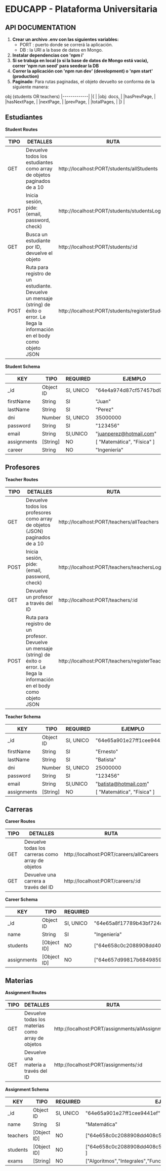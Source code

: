 # EDUCAPP - Plataforma Universitaria



## API DOCUMENTATION

1. **Crear un archivo .env con las siguientes variables:**
   - PORT : puerto donde se correrá la aplicación.
   - DB : la URI a la base de datos en Mongo.
2. **Instalar dependencias con 'npm i'**
3. **Si se trabaja en local (o si la base de datos de Mongo está vacía), correr 'npm run seed' para seedear la DB**
4. **Correr la aplicación con 'npm run dev' (development) o 'npm start' (production)**
5. **Paginado**: Para rutas paginadas, el objeto devuelto se conforma de la siguiente manera:

obj (students OR teachers)
|-------------|
|{            |
|obj: docs,   |
|hasPrevPage, |
|hasNextPage, |
|nextPage,    |
|prevPage,    |
|totalPages,  |
|}            |

## Estudiantes

**Student Routes**

| TIPO | DETALLES                                                               | RUTA                                           |
| ---- | ---------------------------------------------------------------------- | ---------------------------------------------- |
| GET  | Devuelve todos los estudiantes como array de objetos paginados de a 10 | http://localhost:PORT/students/allStudents     |
| POST | Inicia sesión, pide: (email, password, check)                          | http://localhost:PORT/students/studentsLogin   |
| GET  | Busca un estudiante por ID, devuelve el objeto                         | http://localhost:PORT/students/:id             |
| POST | Ruta para registro de un estudiante. Devuelve un mensaje (string) de éxito o error. Le llega la información en el body como objeto JSON          | http://localhost:PORT/students/registerStudent |

**Student Schema**

| KEY         | TIPO      | REQUIRED  | EJEMPLO                    |
| ----------- | --------- | --------- | -------------------------- |
| \_id        | Object ID | SI, UNICO | "64e4a974d87cf57457bd98ce" |
| firstName   | String    | SI        | "Juan"                     |
| lastName    | String    | SI        | "Perez"                    |
| dni         | Number    | SI, UNICO | 35000000                   |
| password    | String    | SI        | "123456"                   |
| email       | String    | SI,UNICO  | "juanperez@hotmail.com"    |
| assignments | [String]  | NO        | [ "Matemática", "Física" ] |
| career      | String    | NO        | "Ingeniería"               |

## Profesores

**Teacher Routes**

| TIPO | DETALLES                                                              | RUTA                                           |
| ---- | --------------------------------------------------------------------- | ---------------------------------------------- |
| GET  | Devuelve todos los profesores como array de objetos (JSON) paginados de a 10 | http://localhost:PORT/teachers/allTeachers     |
| POST | Inicia sesión, pide: (email, password, check)                         | http://localhost:PORT/teachers/teachersLogin   |
| GET  | Devuelve un profesor a través del ID                                  | http://localhost:PORT/teachers/:id             |
| POST | Ruta para registro de un profesor. Devuelve un mensaje (string) de éxito o error. Le llega la información en el body como objeto JSON         | http://localhost:PORT/teachers/registerTeacher |

**Teacher Schema**

| KEY         | TIPO      | REQUIRED  | EJEMPLO                    |
| ----------- | --------- | --------- | -------------------------- |
| \_id        | Object ID | SI, UNICO | "64e65a901e27ff1cee9441ef" |
| firstName   | String    | SI        | "Ernesto"                  |
| lastName    | String    | SI        | "Batista"                  |
| dni         | Number    | SI, UNICO | 25000000                   |
| password    | String    | SI        | "123456"                   |
| email       | String    | SI,UNICO  | "batista@hotmail.com"      |
| assignments | [String]  | NO        | [ "Matemática", "Física" ] |

## Carreras

**Career Routes**

| TIPO | DETALLES                                          | RUTA                                     |
| ---- | ------------------------------------------------- | ---------------------------------------- |
| GET  | Devuelve todas los carreras como array de objetos | http://localhost:PORT/careers/allCareers |
| GET  | Devuelve una carrera a través del ID              | http://localhost:PORT/careers/:id        |

**Career Schema**

| KEY         | TIPO        | REQUIRED  | EJEMPLO                                                 |
| ----------- | ----------- | --------- | ------------------------------------------------------- |
| \_id        | Object ID   | SI, UNICO | "64e65a8f17789b43bf724ca9"                              |
| name        | String      | SI        | "Ingeniería"                                            |
| students    | [Object ID] | NO        | ["64e658c0c2088908dd408c51"]                            |
| assignments | [Object ID] | NO        | ["64e657d99817b684985962bb","64e657d99817b684985962bc"] |

## Materias

**Assignment Routes**

| TIPO | DETALLES                                          | RUTA                                             |
| ---- | ------------------------------------------------- | ------------------------------------------------ |
| GET  | Devuelve todas los materias como array de objetos | http://localhost:PORT/assignments/allAssignments |
| GET  | Devuelve una materia a través del ID              | http://localhost:PORT/assignments/:id            |

**Assignment Schema**

| KEY      | TIPO        | REQUIRED  | EJEMPLO                                                  |
| -------- | ----------- | --------- | -------------------------------------------------------- |
| \_id     | Object ID   | SI, UNICO | "64e65a901e27ff1cee9441ef"                               |
| name     | String      | SI        | "Matemática"                                             |
| teachers | [Object ID] | NO        | ["64e658c0c2088908dd408c51"]                             |
| students | [Object ID] | NO        | ["64e658c0c2088908dd408c51","64e658c0c2088908dd408c52" ] |
| exams    | [String]    | NO        | ["Algoritmos","Integrales","Funciones"]                  |
